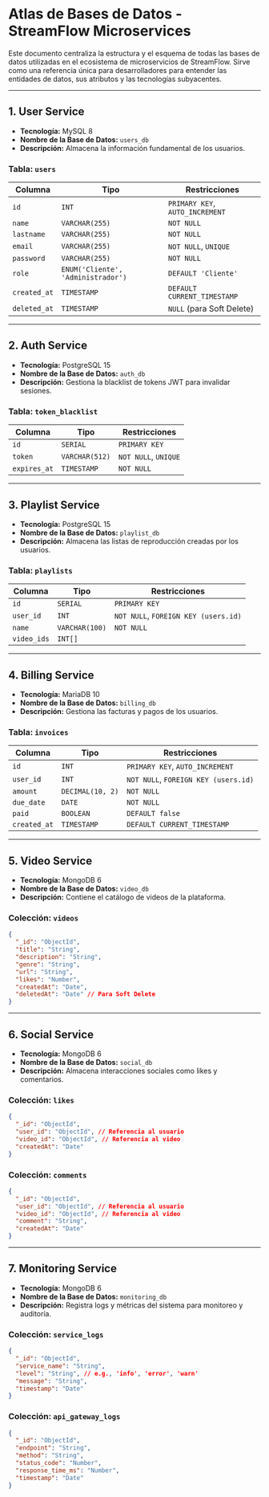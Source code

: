 # Atlas de Bases de Datos - StreamFlow Microservices

Este documento centraliza la estructura y el esquema de todas las bases de datos utilizadas en el ecosistema de microservicios de StreamFlow. Sirve como una referencia única para desarrolladores para entender las entidades de datos, sus atributos y las tecnologías subyacentes.

---

## 1. User Service

- **Tecnología:** MySQL 8
- **Nombre de la Base de Datos:** `users_db`
- **Descripción:** Almacena la información fundamental de los usuarios.

### Tabla: `users`

| Columna      | Tipo                             | Restricciones                  |
|--------------|----------------------------------|--------------------------------|
| `id`         | `INT`                            | `PRIMARY KEY`, `AUTO_INCREMENT`|
| `name`       | `VARCHAR(255)`                   | `NOT NULL`                     |
| `lastname`   | `VARCHAR(255)`                   | `NOT NULL`                     |
| `email`      | `VARCHAR(255)`                   | `NOT NULL`, `UNIQUE`           |
| `password`   | `VARCHAR(255)`                   | `NOT NULL`                     |
| `role`       | `ENUM('Cliente', 'Administrador')`| `DEFAULT 'Cliente'`            |
| `created_at` | `TIMESTAMP`                      | `DEFAULT CURRENT_TIMESTAMP`    |
| `deleted_at` | `TIMESTAMP`                      | `NULL` (para Soft Delete)      |

---

## 2. Auth Service

- **Tecnología:** PostgreSQL 15
- **Nombre de la Base de Datos:** `auth_db`
- **Descripción:** Gestiona la blacklist de tokens JWT para invalidar sesiones.

### Tabla: `token_blacklist`

| Columna      | Tipo           | Restricciones           |
|--------------|----------------|-------------------------|
| `id`         | `SERIAL`       | `PRIMARY KEY`           |
| `token`      | `VARCHAR(512)` | `NOT NULL`, `UNIQUE`    |
| `expires_at` | `TIMESTAMP`    | `NOT NULL`              |

---

## 3. Playlist Service

- **Tecnología:** PostgreSQL 15
- **Nombre de la Base de Datos:** `playlist_db`
- **Descripción:** Almacena las listas de reproducción creadas por los usuarios.

### Tabla: `playlists`

| Columna     | Tipo           | Restricciones                |
|-------------|----------------|------------------------------|
| `id`        | `SERIAL`       | `PRIMARY KEY`                |
| `user_id`   | `INT`          | `NOT NULL`, `FOREIGN KEY (users.id)` |
| `name`      | `VARCHAR(100)` | `NOT NULL`                   |
| `video_ids` | `INT[]`        |                              |

---

## 4. Billing Service

- **Tecnología:** MariaDB 10
- **Nombre de la Base de Datos:** `billing_db`
- **Descripción:** Gestiona las facturas y pagos de los usuarios.

### Tabla: `invoices`

| Columna      | Tipo            | Restricciones                  |
|--------------|-----------------|--------------------------------|
| `id`         | `INT`           | `PRIMARY KEY`, `AUTO_INCREMENT`|
| `user_id`    | `INT`           | `NOT NULL`, `FOREIGN KEY (users.id)` |
| `amount`     | `DECIMAL(10, 2)`| `NOT NULL`                     |
| `due_date`   | `DATE`          | `NOT NULL`                     |
| `paid`       | `BOOLEAN`       | `DEFAULT false`                |
| `created_at` | `TIMESTAMP`     | `DEFAULT CURRENT_TIMESTAMP`    |

---

## 5. Video Service

- **Tecnología:** MongoDB 6
- **Nombre de la Base de Datos:** `video_db`
- **Descripción:** Contiene el catálogo de videos de la plataforma.

### Colección: `videos`

```json
{
  "_id": "ObjectId",
  "title": "String",
  "description": "String",
  "genre": "String",
  "url": "String",
  "likes": "Number",
  "createdAt": "Date",
  "deletedAt": "Date" // Para Soft Delete
}
```

---

## 6. Social Service

- **Tecnología:** MongoDB 6
- **Nombre de la Base de Datos:** `social_db`
- **Descripción:** Almacena interacciones sociales como likes y comentarios.

### Colección: `likes`

```json
{
  "_id": "ObjectId",
  "user_id": "ObjectId", // Referencia al usuario
  "video_id": "ObjectId", // Referencia al video
  "createdAt": "Date"
}
```

### Colección: `comments`

```json
{
  "_id": "ObjectId",
  "user_id": "ObjectId", // Referencia al usuario
  "video_id": "ObjectId", // Referencia al video
  "comment": "String",
  "createdAt": "Date"
}
```

---

## 7. Monitoring Service

- **Tecnología:** MongoDB 6
- **Nombre de la Base de Datos:** `monitoring_db`
- **Descripción:** Registra logs y métricas del sistema para monitoreo y auditoría.

### Colección: `service_logs`

```json
{
  "_id": "ObjectId",
  "service_name": "String",
  "level": "String", // e.g., 'info', 'error', 'warn'
  "message": "String",
  "timestamp": "Date"
}
```

### Colección: `api_gateway_logs`

```json
{
  "_id": "ObjectId",
  "endpoint": "String",
  "method": "String",
  "status_code": "Number",
  "response_time_ms": "Number",
  "timestamp": "Date"
}
```
